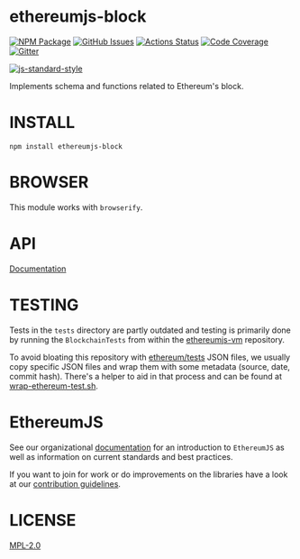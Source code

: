 # ethereumjs-block

[![NPM Package][block-npm-badge]][block-npm-link]
[![GitHub Issues][block-issues-badge]][block-issues-link]
[![Actions Status][block-actions-badge]][block-actions-link]
[![Code Coverage][block-coverage-badge]][block-coverage-link]
[![Gitter][gitter-badge]][gitter-link]

[![js-standard-style][js-standard-style-badge]][js-standard-style-link]

Implements schema and functions related to Ethereum's block.

# INSTALL

`npm install ethereumjs-block`

# BROWSER

This module works with `browserify`.

# API

[Documentation](./docs/README.md)

# TESTING

Tests in the `tests` directory are partly outdated and testing is primarily done by running the `BlockchainTests` from within the [ethereumjs-vm](https://github.com/ethereumjs/ethereumjs-vm) repository.

To avoid bloating this repository with [ethereum/tests](https://github.com/ethereum/tests) JSON files, we usually copy specific JSON files and wrap them with some metadata (source, date, commit hash). There's a helper to aid in that process and can be found at [wrap-ethereum-test.sh](https://github.com/ethereumjs/ethereumjs-block/blob/master/scripts/wrap-ethereum-test.sh).

# EthereumJS

See our organizational [documentation](https://ethereumjs.readthedocs.io) for an introduction to `EthereumJS` as well as information on current standards and best practices.

If you want to join for work or do improvements on the libraries have a look at our [contribution guidelines](https://ethereumjs.readthedocs.io/en/latest/contributing.html).

# LICENSE

[MPL-2.0](<https://tldrlegal.com/license/mozilla-public-license-2.0-(mpl-2)>)

[gitter-badge]: https://img.shields.io/gitter/room/ethereum/ethereumjs.svg
[gitter-link]: https://gitter.im/ethereum/ethereumjs
[js-standard-style-badge]: https://cdn.rawgit.com/feross/standard/master/badge.svg
[js-standard-style-link]: https://github.com/feross/standard
[block-npm-badge]: https://img.shields.io/npm/v/ethereumjs-block.svg
[block-npm-link]: https://www.npmjs.org/package/ethereumjs-block
[block-issues-badge]: https://img.shields.io/github/issues/ethereumjs/ethereumjs-vm/package:%20block?label=issues
[block-issues-link]: https://github.com/ethereumjs/ethereumjs-vm/issues?q=is%3Aopen+is%3Aissue+label%3A"package%3A+block"
[block-actions-badge]: https://github.com/ethereumjs/ethereumjs-vm/workflows/Block%20Test/badge.svg
[block-actions-link]: https://github.com/ethereumjs/ethereumjs-vm/actions?query=workflow%3A%22Block+Test%22
[block-coverage-badge]: https://codecov.io/gh/ethereumjs/ethereumjs-vm/branch/master/graph/badge.svg?flag=block
[block-coverage-link]: https://codecov.io/gh/ethereumjs/ethereumjs-vm/tree/master/packages/block
